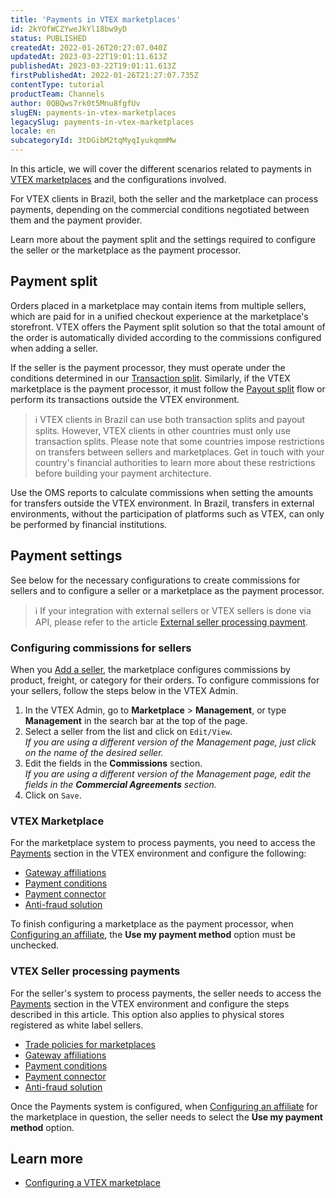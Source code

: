 ```yaml
---
title: '​​Payments in VTEX marketplaces'
id: 2kYOfWCZYweJkYl18bw9yD
status: PUBLISHED
createdAt: 2022-01-26T20:27:07.040Z
updatedAt: 2023-03-22T19:01:11.613Z
publishedAt: 2023-03-22T19:01:11.613Z
firstPublishedAt: 2022-01-26T21:27:07.735Z
contentType: tutorial
productTeam: Channels
author: 0QBQws7rk0t5Mnu8fgfUv
slugEN: payments-in-vtex-marketplaces
legacySlug: payments-in-vtex-marketplaces
locale: en
subcategoryId: 3tDGibM2tqMyqIyukqmmMw
---
```


In this article, we will cover the different scenarios related to payments in[ VTEX marketplaces](/en/tutorial/estrategias-de-marketplace-na-vtex--tutorials_402#ser-um-marketplace-vtex) and the configurations involved.

For VTEX clients in Brazil, both the seller and the marketplace can process payments, depending on the commercial conditions negotiated between them and the payment provider.

Learn more about the payment split and the settings required to configure the seller or the marketplace as the payment processor.

## Payment split

Orders placed in a marketplace may contain items from multiple sellers, which are paid for in a unified checkout experience at the marketplace's storefront. VTEX offers the Payment split solution so that the total amount of the order is automatically divided according to the commissions configured when adding a seller.

If the seller is the payment processor, they must operate under the conditions determined in our [Transaction split](/en/tutorial/split-payment#transaction-split). Similarly, if the VTEX marketplace is the payment processor, it must follow the [Payout split](/en/tutorial/split-payment#payout-split) flow or perform its transactions outside the VTEX environment.

> ℹ️ VTEX clients in Brazil can use both transaction splits and payout splits. However, VTEX clients in other countries must only use transaction splits. Please note that some countries impose restrictions on transfers between sellers and marketplaces. Get in touch with your country's financial authorities to learn more about these restrictions before building your payment architecture.

Use the OMS reports to calculate commissions when setting the amounts for transfers outside the VTEX environment. In Brazil, transfers in external environments, without the participation of platforms such as VTEX, can only be performed by financial institutions.

## Payment settings

See below for the necessary configurations to create commissions for sellers and to configure a seller or a marketplace as the payment processor.

> ℹ️ If your integration with external sellers or VTEX sellers is done via API, please refer to the article [External seller processing payment](https://developers.vtex.com/vtex-rest-api/docs/external-seller-processing-payments).

### Configuring commissions for sellers

When you [Add a seller](/en/tutorial/adicionar-seller--tutorials_392), the marketplace configures commissions by product, freight, or category for their orders. To configure commissions for your sellers, follow the steps below in the VTEX Admin.

1. In the VTEX Admin, go to **Marketplace** > **Management**, or type **Management** in the search bar at the top of the page.
2. Select a seller from the list and click on `Edit/View`.    
_If you are using a different version of the Management page, just click on the name of the desired seller._    
3. Edit the fields in the **Commissions** section.   
_If you are using a different version of the Management page, edit the fields in the **Commercial Agreements** section._  
4. Click on `Save`.  

### VTEX Marketplace

For the marketplace system to process payments, you need to access the [Payments](/en/tracks/pagamentos--6GAS7ZzGAm7AGoEAwDbwJG) section in the VTEX environment and configure the following:

- [Gateway affiliations](/en/tutorial/afiliacoes-de-gateway)  
- [Payment conditions](/en/tracks/pagamentos--6GAS7ZzGAm7AGoEAwDbwJG/6bzGxlz4inf8sKmvZ1c7i3)  
- [Payment connector](/en/tracks/pagamentos--6GAS7ZzGAm7AGoEAwDbwJG/7pAEMAo4iqNHwYOarZ3zgm)  
- [Anti-fraud solution](/en/tutorial/como-configurar-antifraude--tutorials_446)  

To finish configuring a marketplace as the payment processor, when [Configuring an affiliate](/en/tutorial/como-configurar-afiliado--tutorials_187), the **Use my payment method** option must be unchecked.

### VTEX Seller processing payments

For the seller's system to process payments, the seller needs to access the[ Payments](/en/tracks/pagamentos--6GAS7ZzGAm7AGoEAwDbwJG) section in the VTEX environment and configure the steps described in this article. This option also applies to physical stores registered as white label sellers.

- [Trade policies for marketplaces](/en/tutorial/configurando-a-politica-comercial-para-marketplace--tutorials_404)  
- [Gateway affiliations](/en/tutorial/afiliacoes-de-gateway)  
- [Payment conditions](/en/tracks/pagamentos--6GAS7ZzGAm7AGoEAwDbwJG/6bzGxlz4inf8sKmvZ1c7i3)  
- [Payment connector](/en/tracks/pagamentos--6GAS7ZzGAm7AGoEAwDbwJG/7pAEMAo4iqNHwYOarZ3zgm)  
- [Anti-fraud solution](/en/tutorial/como-configurar-antifraude--tutorials_446)  

Once the Payments system is configured, when [Configuring an affiliate](/en/tutorial/como-configurar-afiliado--tutorials_187) for the marketplace in question, the seller needs to select the **Use my payment method** option.

## Learn more

- [Configuring a VTEX marketplace](/en/tutorial/configurar-marketplace-vtex--7splyp5MqIyt2Iyz5jsNzb)
